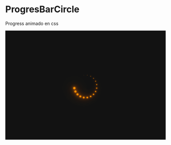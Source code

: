 # ProgresBarCircle
Progress animado en css

![](https://github.com/jeancode/ProgresBarCircle/blob/main/progressBarCircle.PNG?raw=true)

